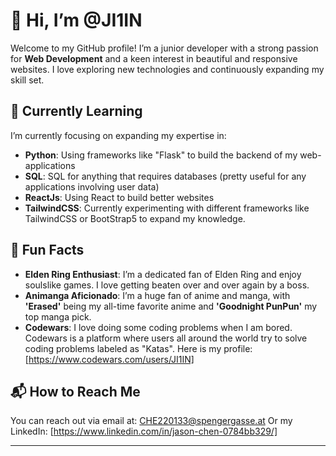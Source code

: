 # 👋 Hi, I’m @JI1IN

Welcome to my GitHub profile! I’m a junior developer with a strong passion for **Web Development** and a keen interest in beautiful and responsive websites. I love exploring new technologies and continuously expanding my skill set.

## 🚀 Currently Learning

I’m currently focusing on expanding my expertise in:

- **Python**: Using frameworks like "Flask" to build the backend of my web-applications
- **SQL**: SQL for anything that requires databases (pretty useful for any applications involving user data)
- **ReactJs**: Using React to build better websites
- **TailwindCSS**: Currently experimenting with different frameworks like TailwindCSS or BootStrap5 to expand my knowledge.

## 🌟 Fun Facts

- **Elden Ring Enthusiast**: I’m a dedicated fan of Elden Ring and enjoy soulslike games. I love getting beaten over and over again by a boss.
- **Animanga Aficionado**: I’m a huge fan of anime and manga, with **'Erased'** being my all-time favorite anime and **'Goodnight PunPun'** my top manga pick.
- **Codewars**: I love doing some coding problems when I am bored. Codewars is a platform where users all around the world try to solve coding problems labeled as "Katas".
   Here is my profile: [https://www.codewars.com/users/JI1IN]

## 📬 How to Reach Me

You can reach out via email at: [CHE220133@spengergasse.at](mailto:CHE220133@spengergasse.at)
Or my LinkedIn: [https://www.linkedin.com/in/jason-chen-0784bb329/]

---

